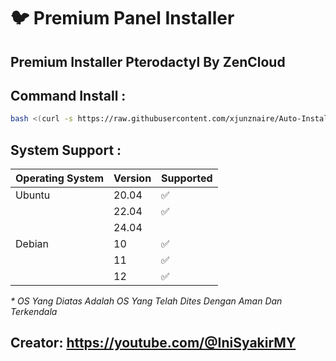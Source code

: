 # :bird: Premium Panel Installer



## Premium Installer Pterodactyl By ZenCloud

## Command Install :

```bash
bash <(curl -s https://raw.githubusercontent.com/xjunznaire/Auto-Installer-Theme-Pterodactyl/main/install.sh)
```

## System Support :

| Operating System | Version | Supported          |
| ---------------- | ------- | ------------------ |
| Ubuntu           | 20.04   | :white_check_mark: |
|                  | 22.04   | :white_check_mark: |
|                  | 24.04   |
| Debian           | 10      | :white_check_mark: |
|                  | 11      | :white_check_mark: |
|                  | 12      | :white_check_mark: |

_\* OS Yang Diatas Adalah OS Yang Telah Dites Dengan Aman Dan Terkendala_


## Creator: https://youtube.com/@IniSyakirMY
